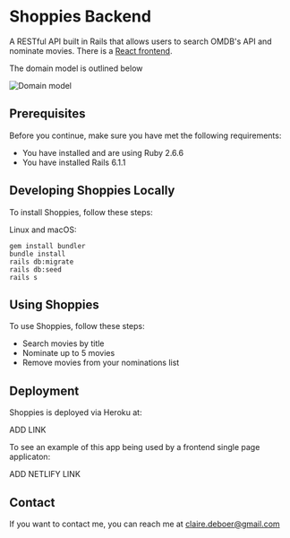 # Shoppies Backend

A RESTful API built in Rails that allows users to search OMDB's API and nominate movies. There is a [React frontend](https://github.com/clairedeboer/shoppies_frontend). 

The domain model is outlined below

![Domain model](/shoppies_backend/public/domain_model.png "Domain Model")

## Prerequisites

Before you continue, make sure you have met the following requirements: 

* You have installed and are using Ruby 2.6.6
* You have installed Rails 6.1.1

## Developing Shoppies Locally

To install Shoppies, follow these steps: 

Linux and macOS: 
```
gem install bundler
bundle install
rails db:migrate
rails db:seed
rails s
```

## Using Shoppies

To use Shoppies, follow these steps: 

* Search movies by title
* Nominate up to 5 movies
* Remove movies from your nominations list

## Deployment

Shoppies is deployed via Heroku at: 

ADD LINK

To see an example of this app being used by a frontend single page applicaton: 

ADD NETLIFY LINK

## Contact

If you want to contact me, you can reach me at claire.deboer@gmail.com